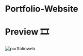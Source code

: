 # Portfolio-Website



# Preview 🎞️
![portfolioweb](https://github.com/user-attachments/assets/9a29e3b0-128a-4f71-9674-645fb2b52c65)
